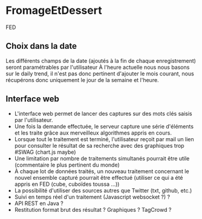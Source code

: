# FromageEtDessert

FED

## Choix dans la date

Les différents champs de la date (ajoutés à la fin de chaque enregistrement) seront paramétrables par l'utilisateur
À l'heure actuelle nous nous basons sur le daily trend, il n'est pas donc pertinent d'ajouter le mois courant, 
nous récupérons donc uniquement le jour de la semaine et l'heure.

## Interface web 

- L'interface web permet de lancer des captures sur des mots clés saisis par l'utilisateur.
- Une fois la demande effectuée, le serveur capture une série d'éléments et les traite grâce aux merveilleux
algorithmes appris en cours. 
- Lorsque tout le traitement est terminé, l'utilisateur reçoit par mail un lien pour consulter le résultat de sa recherche
avec des graphiques trop #SWAG (chart.js maybe)
- Une limitation par nombre de traitements simultanés pourrait être utile (commentaire le plus pertinent du monde) 
- À chaque lot de données traités, un nouveau traitement concernant le nouvel ensemble capturé pourrait être effectué 
(utiliser ce qui a été appris en FED (cube, cuboïdes toussa ...))
- La possibilité d'utiliser des sources autres que Twitter (txt, github, etc.)
- Suivi en temps réel d'un traitement (Javascript websocket ?) ?
- API REST en Java ? 
- Restitution format brut des résultat ? Graphiques ? TagCrowd ?